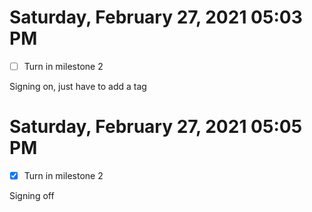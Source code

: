 # Saturday, February 27, 2021 05:03 PM
- [ ] Turn in milestone 2 

Signing on, just have to add a tag 

# Saturday, February 27, 2021 05:05 PM
- [x] Turn in milestone 2 

Signing off
